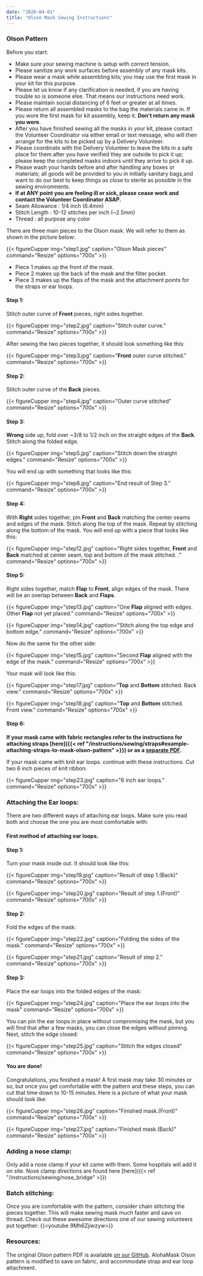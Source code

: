 ```yaml
---
date: "2020-04-01"
title: "Olson Mask Sewing Instructions"
---
```


### Olson Pattern

Before you start:

- Make sure your sewing machine is setup with correct tension. 
- Please sanitize any work surfaces before assembly of any mask kits.
- Please wear a mask while assembling kits; you may use the first mask in your kit for this purpose.
- Please let us know if any clarification is needed, if you are having trouble so is someone else. That means our instructions need work.
- Please maintain social distancing of 6 feet or greater at all times.
- Please return all assembled masks to the bag the materials came in. If you wore the first mask for kit assembly, keep it. **Don't return any mask you wore**.
- After you have finished sewing all the masks in your kit, please contact the Volunteer Coordinator via either email or text message, who will then arrange for the kits to be picked up by a Delivery Volunteer.
- Please coordinate with the Delivery Volunteer to leave the kits in a safe place for them after you have verified they are outside to pick it up; please keep the completed masks indoors until they arrive to pick it up.
- Please wash your hands before and after handling any boxes or materials; all goods will be provided to you in initially sanitary bags,and want to do our best to keep things as close to sterile as possible in the sewing environments.
- __If at ANY point you are feeling ill or sick, please cease work and contact the Volunteer Coordinator ASAP.__
- Seam Allowance : 1/4 inch (6.4mm)
- Stitch Length : 10-12 stitches per inch (~2.5mm)
- Thread : all purpose any color



There are three main pieces to the Olson mask. We will refer to them as shown in the picture below:

{{< figureCupper
img="step1.jpg" 
caption="Olson Mask pieces"
command="Resize" 
options="700x" >}}

- Piece 1 makes up the front of the mask.
- Piece 2 makes up the back of the mask and the filter pocket.
- Piece 3 makes up the flaps of the mask and the attachment points for the straps or ear loops.

#### Step 1:
Stitch outer curve of **Front** pieces, right sides together. 

{{< figureCupper
img="step2.jpg" 
caption="Stitch outer curve."
command="Resize" 
options="700x" >}}

After sewing the two pieces together, it should look something like this:

{{< figureCupper
img="step3.jpg" 
caption="**Front** outer curve stitched."
command="Resize" 
options="700x" >}}

#### Step 2:
Stitch outer curve of the **Back** pieces.

{{< figureCupper
img="step4.jpg" 
caption="Outer curve stitched"
command="Resize" 
options="700x" >}}

#### Step 3:
**Wrong** side up, fold over ~3/8 to 1/2 inch on the straight edges of the **Back**. Stitch along the folded edge.

{{< figureCupper
img="step5.jpg" 
caption="Stitch down the straight edges."
command="Resize" 
options="700x" >}}

You will end up with something that looks like this:

{{< figureCupper
img="step6.jpg" 
caption="End result of Step 3."
command="Resize" 
options="700x" >}}

#### Step 4:
With **Right** sides together, pin **Front** and **Back** matching the center seams and edges of the mask. Stitch along the top of the mask. Repeat by stitching along the bottom of the mask. You will end up with a piece that looks like this:

{{< figureCupper
 img="step12.jpg" 
 caption="Right sides together, **Front** and **Back** matched at center seam, top and bottom of the mask stitched. ."
 command="Resize" 
options="700x" >}}

#### Step 5:
Right sides together, match **Flap** to **Front**, align edges of the mask. There will be an overlap between **Back** and **Flaps**. 
   
{{< figureCupper
 img="step13.jpg" 
 caption="One **Flap** aligned with edges. Other **Flap** not yet placed."
 command="Resize" 
options="700x" >}}


{{< figureCupper
 img="step14.jpg" 
 caption="Stitch along the top edge and bottom edge."
 command="Resize" 
options="700x" >}}

Now do the same for the other side:

{{< figureCupper
 img="step15.jpg" 
 caption="Second **Flap** aligned with the edge of the mask."
 command="Resize" 
options="700x" >}}

Your mask will look like this:

{{< figureCupper
 img="step17.jpg" 
 caption="**Top** and **Bottom** stitched. Back view."
 command="Resize" 
options="700x" >}}

{{< figureCupper
 img="step18.jpg" 
 caption="**Top** and **Bottom** stitched. Front view."
 command="Resize" 
options="700x" >}}

#### Step 6:

**If your mask came with fabric rectangles refer to the instructions for attaching straps [here]({{< ref "/instructions/sewing/straps#example-attaching-straps-to-mask-olson-pattern" >}}) or as a [separate PDF](https://github.com/alohamask/design/raw/master/resources/olson_strap_installation.pdf).**

If your mask came with knit ear loops. continue with these instructions. Cut two 6 inch pieces of knit ribbon:

{{< figureCupper
 img="step23.jpg" 
 caption="6 inch ear loops."
 command="Resize" 
options="700x" >}}

### Attaching the Ear loops:
There are two different ways of attaching ear loops. Make sure you read both and choose the one you are most comfortable with:

#### First method of attaching ear loops.

#### Step 1:
Turn your mask inside out. It should look like this:

{{< figureCupper
 img="step19.jpg" 
 caption="Result of step 1.(Back)"
 command="Resize" 
options="700x" >}}

{{< figureCupper
 img="step20.jpg" 
 caption="Result of step 1.(Front)"
 command="Resize" 
options="700x" >}}

#### Step 2:
Fold the edges of the mask:

{{< figureCupper
 img="step22.jpg" 
 caption="Folding the sides of the mask."
 command="Resize" 
options="700x" >}}

{{< figureCupper
 img="step21.jpg" 
 caption="Result of step 2."
 command="Resize" 
options="700x" >}}

#### Step 3:

Place the ear loops into the folded edges of the mask:

{{< figureCupper
 img="step24.jpg" 
 caption="Place the ear loops into the mask"
 command="Resize" 
options="700x" >}}

You can pin the ear loops in place without compromising the mask, but you will find that after a few masks, you can close the edges without pinning. Next, stitch the edge closed:

{{< figureCupper
 img="step25.jpg" 
 caption="Stitch the edges closed"
 command="Resize" 
options="700x" >}}

#### You are done!
Congratulations, you finished a mask! A first mask may take 30 minutes or so, but once you get comfortable with the pattern and these steps, you can cut that time down to 10-15 minutes. Here is a picture of what your mask should look like:

{{< figureCupper
 img="step26.jpg" 
 caption="Finished mask.(Front)"
 command="Resize" 
options="700x" >}}  

{{< figureCupper
 img="step27.jpg" 
 caption="Finished mask.(Back)"
 command="Resize" 
options="700x" >}}


### Adding a nose clamp:

Only add a nose clamp if your kit came with them. Some hospitals will add it on site. Nose clamp directions are found here [here]({{< ref "/instructions/sewing/nose_bridge" >}})

### Batch stitching:
Once you are comfortable with the pattern, consider chain stitching the pieces together. This will make sewing mask much faster and save on thread. Check out these awesome directions one of our sewing volunteers put together:
{{<youtube 9Mh6Zjiwzyw>}} 

### Resources:
The original Olson pattern PDF is available [on our GitHub](https://github.com/alohamask/design/raw/master/resources/olson_pattern_v3.pdf). AlohaMask Olson pattern is modified to save on fabric, and accommodate strap and ear loop attachment. 
